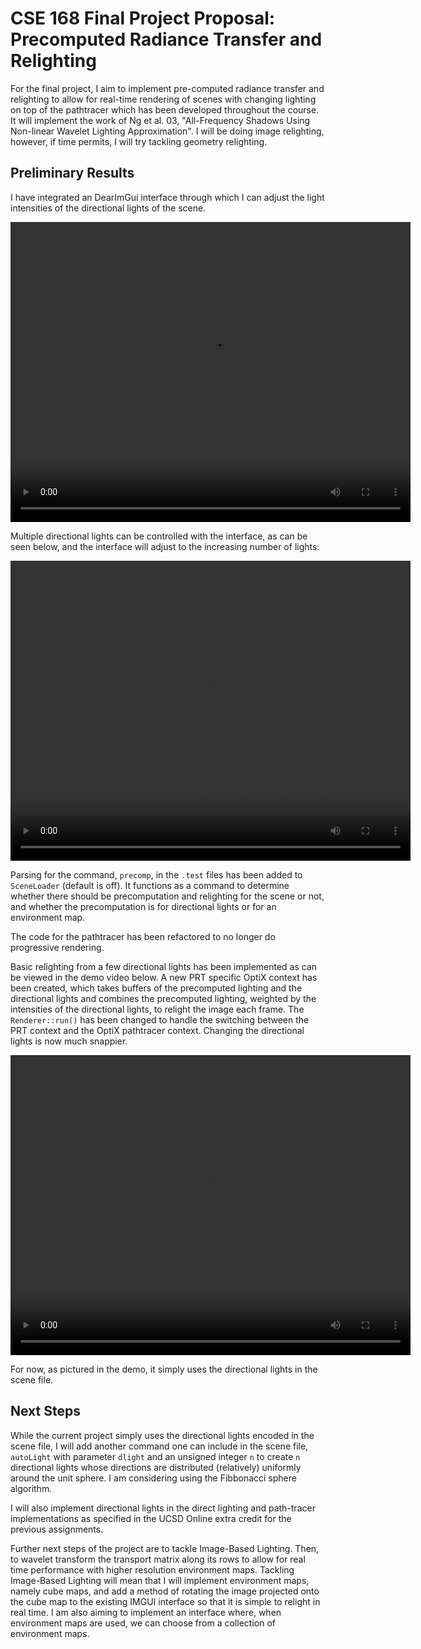 # CSE 168 Final Project Proposal: Precomputed Radiance Transfer and Relighting

For the final project, I aim to implement pre-computed radiance transfer and relighting to allow for real-time rendering of scenes with changing lighting on top of the pathtracer which has been developed throughout the course. It will implement the work of Ng et al. 03, "All-Frequency Shadows Using Non-linear Wavelet Lighting Approximation". I will be doing image relighting, however, if time permits,  I will try tackling geometry relighting.

## Preliminary Results

I have integrated an DearImGui interface through which I can adjust the light intensities of the directional lights of the scene. 

<video src="FinalProject/DirectionalLightInterface.mp4" width="640" height="480" controls></video>

Multiple directional lights can be controlled with the interface, as can be seen below, and the interface will adjust to the increasing number of lights:

<video src="FinalProject/multipleDirLightInterfaces.mp4" width="640" height="480" controls></video>

Parsing for the command, `precomp`, in the `.test` files has been added to `SceneLoader` (default is off). It functions as a command to determine whether there should be precomputation and relighting for the scene or not, and whether the precomputation is for directional lights or for an environment map.

The code for the pathtracer has been refactored to no longer do progressive rendering.

Basic relighting from a few directional lights has been implemented as can be viewed in the demo video below. A new PRT specific OptiX context has been created, which takes buffers of the precomputed lighting and the directional lights and combines the precomputed lighting, weighted by the intensities of the directional lights, to relight the image each frame. The `Renderer::run()` has been changed to handle the switching between the PRT context and the OptiX pathtracer context. Changing the directional lights is now much snappier.

<video src="FinalProject/basicRelight.mp4" width="640" height="480" controls></video>

For now, as pictured in the demo, it simply uses the directional lights in the scene file.

## Next Steps

While the current project simply uses the directional lights encoded in the scene file, I will add another command one can include in the scene file, `autoLight` with parameter `dlight` and an unsigned integer `n` to create `n` directional lights whose directions are distributed (relatively) uniformly around the unit sphere.  I am considering using the Fibbonacci sphere algorithm.

I will also implement directional lights in the direct lighting and path-tracer implementations as specified in the UCSD Online extra credit for the previous assignments.

<!-- The integration of the basic relighting system with the point light and directional light implementations for the direct lighting system and the path-tracer system has been tested. No obvious signs of something going wrong are visible.

![](FinalProject/integrationtest)

Together, we have:

![](FinalProject/ProposalDemo) -->

<!-- obj
v x y z
f 0 1 2
vt = texture coordinates
 -->

Further next steps of the project are to tackle Image-Based Lighting. Then, to wavelet transform the transport matrix along its rows to allow for real time performance with higher resolution environment maps. Tackling Image-Based Lighting will mean that I will implement environment maps, namely cube maps, and add a method of rotating the image projected onto the cube map to the existing IMGUI interface so that it is simple to relight in real time. I am also aiming to implement an interface where, when environment maps are used, we can choose from a collection of environment maps.

<!-- ![Hero Video](FinalProject/heroVideo)

## Basic Relighting from a few Point Lights

## Image-Based Lighting

## Wavelet/Other Transforms -->
